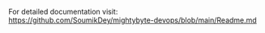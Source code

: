 For detailed documentation visit: https://github.com/SoumikDey/mightybyte-devops/blob/main/Readme.md
